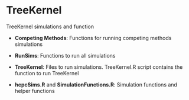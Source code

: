 # TreeKernel
TreeKernel simulations and function

* **Competing Methods**: Functions for running competing methods simulations

* **RunSims**: Functions to run all simulations

* **TreeKernel**: Files to run simulations. TreeKernel.R script contains the function to run TreeKernel

* **hcpcSims.R** and **SimulationFunctions.R**: Simulation functions and helper functions

